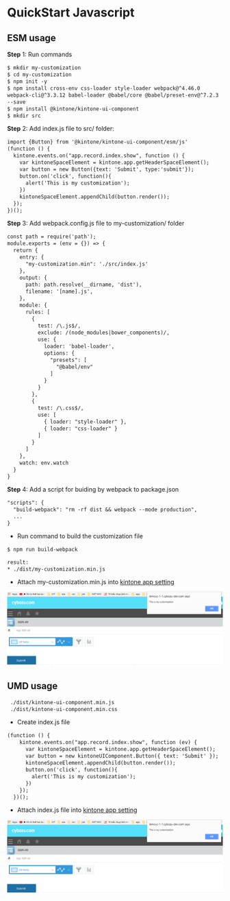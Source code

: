 # QuickStart Javascript

## ESM usage
**Step** 1: Run commands
```
$ mkdir my-customization
$ cd my-customization
$ npm init -y
$ npm install cross-env css-loader style-loader webpack@^4.46.0 webpack-cli@^3.3.12 babel-loader @babel/core @babel/preset-env@^7.2.3 --save
$ npm install @kintone/kintone-ui-component
$ mkdir src
```
**Step** 2: Add index.js file to src/ folder:
```
import {Button} from '@kintone/kintone-ui-component/esm/js'
(function () {
  kintone.events.on("app.record.index.show", function () {
    var kintoneSpaceElement = kintone.app.getHeaderSpaceElement();
    var button = new Button({text: 'Submit', type:'submit'});
    button.on('click', function(){
      alert('This is my customization');
    })
    kintoneSpaceElement.appendChild(button.render());
  });
})();
```
**Step** 3: Add webpack.config.js file to my-customization/ folder
```
const path = require('path');
module.exports = (env = {}) => {
  return {
    entry: {
      "my-customization.min": './src/index.js'
    },
    output: {
      path: path.resolve(__dirname, 'dist'),
      filename: '[name].js',
    },
    module: {
      rules: [
        {
          test: /\.js$/,
          exclude: /(node_modules|bower_components)/,
          use: {
            loader: 'babel-loader',
            options: {
              "presets": [
                "@babel/env"
              ]
            }
          }
        },
        {
          test: /\.css$/,
          use: [
            { loader: "style-loader" },
            { loader: "css-loader" }
          ]
        }
      ]
    },
    watch: env.watch
  }
}
```
**Step** 4: Add a script for buiding by webpack to package.json
```
"scripts": {
  "build-webpack": "rm -rf dist && webpack --mode production",
  ...
}
```
* Run command to build the customization file
```
$ npm run build-webpack
```
```
result:
* ./dist/my-customization.min.js
```
* Attach my-customization.min.js into [kintone app setting](https://help.kintone.com/en/k/user/js_customize.html)

![](../img/result.PNG)

## UMD usage

<div id="attach_files"></div>
<script>
  (function(){
    var current_vesion = document.getElementById('current_vesion').getAttribute('data-version');
    var content = '*  Attach 2 below files from "./dist" the folder in ';
    content += '<a target="_blank" href="https://github.com/kintone-labs/kintone-ui-component/releases/tag/v'+current_vesion+'">kintone-kintone-ui-component-'+current_vesion+'.tgz</a>';
    content += ' into kintone app.';
    document.getElementById("attach_files").innerHTML = content;
  })();

</script>

```
 ./dist/kintone-ui-component.min.js
 ./dist/kintone-ui-component.min.css
```
* Create index.js file
```
(function () {
    kintone.events.on("app.record.index.show", function (ev) {
      var kintoneSpaceElement = kintone.app.getHeaderSpaceElement();
      var button = new kintoneUIComponent.Button({ text: 'Submit' });
      kintoneSpaceElement.appendChild(button.render());
      button.on('click', function(){
        alert('This is my customization');
      })
    });
  })();
```
* Attach index.js file into [kintone app setting](https://help.kintone.com/en/k/user/js_customize.html)

![](../img/result.PNG)
